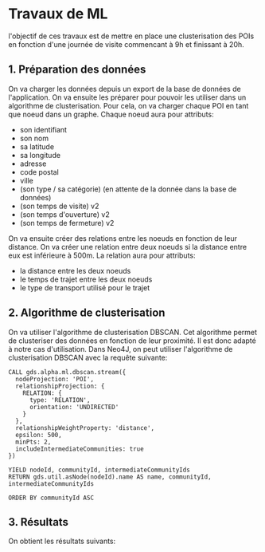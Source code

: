 # Travaux de ML

l'objectif de ces travaux est de mettre en place une clusterisation des POIs en fonction d'une journée de visite commencant à 9h et finissant à 20h.

## 1. Préparation des données
On va charger les données depuis un export de la base de données de l'application. On va ensuite les préparer pour pouvoir les utiliser dans un algorithme de clusterisation.
Pour cela, on va charger chaque POI en tant que noeud dans un graphe. Chaque noeud aura pour attributs:
- son identifiant
- son nom
- sa latitude
- sa longitude
- adresse
- code postal
- ville
- (son type / sa catégorie) (en attente de la donnée dans la base de données)
- (son temps de visite) v2
- (son temps d'ouverture) v2
- (son temps de fermeture) v2

On va ensuite créer des relations entre les noeuds en fonction de leur distance. On va créer une relation entre deux noeuds si la distance entre eux est inférieure à 500m. La relation aura pour attributs:
- la distance entre les deux noeuds
- le temps de trajet entre les deux noeuds
- le type de transport utilisé pour le trajet

## 2. Algorithme de clusterisation
On va utiliser l'algorithme de clusterisation DBSCAN. Cet algorithme permet de clusteriser des données en fonction de leur proximité. Il est donc adapté à notre cas d'utilisation.
Dans Neo4J, on peut utiliser l'algorithme de clusterisation DBSCAN avec la requête suivante:
```
CALL gds.alpha.ml.dbscan.stream({
  nodeProjection: 'POI',
  relationshipProjection: {
    RELATION: {
      type: 'RELATION',
      orientation: 'UNDIRECTED'
    }
  },
  relationshipWeightProperty: 'distance',
  epsilon: 500,
  minPts: 2,
  includeIntermediateCommunities: true
})

YIELD nodeId, communityId, intermediateCommunityIds
RETURN gds.util.asNode(nodeId).name AS name, communityId, intermediateCommunityIds

ORDER BY communityId ASC
```

## 3. Résultats
On obtient les résultats suivants:

